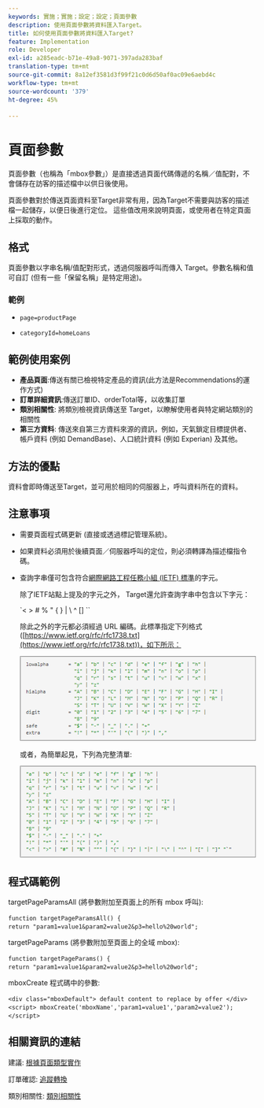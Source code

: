 ```yaml
---
keywords: 實施；實施；設定；設定；頁面參數
description: 使用頁面參數將資料匯入Target。
title: 如何使用頁面參數將資料匯入Target?
feature: Implementation
role: Developer
exl-id: a285eadc-b71e-49a8-9071-397ada283baf
translation-type: tm+mt
source-git-commit: 8a12ef3581d3f99f21c0d6d50af0ac09e6aebd4c
workflow-type: tm+mt
source-wordcount: '379'
ht-degree: 45%

---
```


# 頁面參數

頁面參數（也稱為「mbox參數」）是直接透過頁面代碼傳遞的名稱／值配對，不會儲存在訪客的描述檔中以供日後使用。

頁面參數對於傳送頁面資料至Target非常有用，因為Target不需要與訪客的描述檔一起儲存，以便日後進行定位。 這些值改用來說明頁面，或使用者在特定頁面上採取的動作。

## 格式

頁面參數以字串名稱/值配對形式，透過伺服器呼叫而傳入 Target。參數名稱和值可自訂 (但有一些「保留名稱」是特定用途)。

### 範例

* `page=productPage`

* `categoryId=homeLoans`

## 範例使用案例

* **產品頁面**:傳送有關已檢視特定產品的資訊(此方法是Recommendations的運作方式)
* **訂單詳細資訊**:傳送訂單ID、orderTotal等，以收集訂單
* **類別相關性**: 將類別檢視資訊傳送至 Target，以瞭解使用者與特定網站類別的相關性
* **第三方資料**: 傳送來自第三方資料來源的資訊，例如，天氣鎖定目標提供者、帳戶資料 (例如 DemandBase)、人口統計資料 (例如 Experian) 及其他。

## 方法的優點

資料會即時傳送至Target，並可用於相同的伺服器上，呼叫資料所在的資料。

## 注意事項

* 需要頁面程式碼更新 (直接或透過標記管理系統)。
* 如果資料必須用於後續頁面／伺服器呼叫的定位，則必須轉譯為描述檔指令碼。
* 查詢字串僅可包含符合[網際網路工程任務小組 (IETF) 標準](https://www.ietf.org/rfc/rfc3986.txt)的字元。

   除了IETF站點上提及的字元之外， Target還允許查詢字串中包含以下字元：

   `&lt; > # % &quot; { } | \\ ^ \[\] \``

   除此之外的字元都必須經過 URL 編碼。此標準指定下列格式([https://www.ietf.org/rfc/rfc1738.txt](https://www.ietf.org/rfc/rfc1738.txt))，如下所示：

   ![](assets/ietf1.png)

   或者，為簡單起見，下列為完整清單:

   ![](assets/ietf2.png)

## 程式碼範例

targetPageParamsAll (將參數附加至頁面上的所有 mbox 呼叫):

`function targetPageParamsAll() { return "param1=value1&param2=value2&p3=hello%20world";`

targetPageParams (將參數附加至頁面上的全域 mbox):

`function targetPageParams() { return "param1=value1&param2=value2&p3=hello%20world";`

mboxCreate 程式碼中的參數:

`<div class="mboxDefault"> default content to replace by offer </div> <script> mboxCreate('mboxName','param1=value1','param2=value2'); </script>`

## 相關資訊的連結

建議: [根據頁面類型實作](/help/c-recommendations/plan-implement.md#reference_DE38BB07BD3C4511B176CDAB45E126FC)

訂單確認: [追蹤轉換](/help/c-implementing-target/c-implementing-target-for-client-side-web/how-to-deployatjs/implementing-target-without-a-tag-manager.md#task_E85D2F64FEB84201A594F2288FABF053)

類別相關性: [類別相關性](/help/c-target/c-visitor-profile/category-affinity.md#concept_75EC1E1123014448B8B92AD16B2D72CC)
